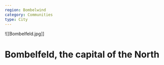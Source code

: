 ```yaml
---
region: Bombelwind
category: Communities
type: City
---
```

![[Bombelfeld.jpg]]
# Bombelfeld, the capital of the North